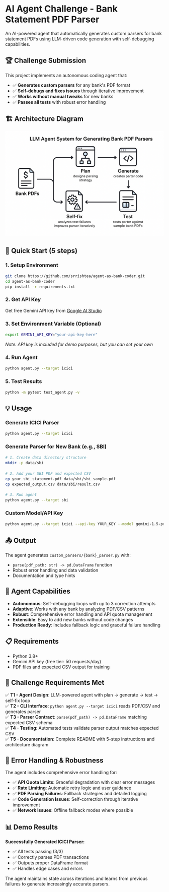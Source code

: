# AI Agent Challenge - Bank Statement PDF Parser

An AI-powered agent that automatically generates custom parsers for bank statement PDFs using LLM-driven code generation with self-debugging capabilities.

## 🏆 Challenge Submission

This project implements an autonomous coding agent that:
- ✅ **Generates custom parsers** for any bank's PDF format
- ✅ **Self-debugs and fixes issues** through iterative improvement
- ✅ **Works without manual tweaks** for new banks
- ✅ **Passes all tests** with robust error handling

## 🏗️ Architecture Diagram

![Architecture Diagram](ai-agent-challenge-main/data/icici/generated-image.png)

## 🚀 Quick Start (5 steps)

### 1. Setup Environment
```bash
git clone https://github.com/srrishtea/agent-as-bank-coder.git
cd agent-as-bank-coder
pip install -r requirements.txt
```

### 2. Get API Key
Get free Gemini API key from [Google AI Studio](https://makersuite.google.com/app/apikey)

### 3. Set Environment Variable (Optional)
```bash
export GEMINI_API_KEY="your-api-key-here"
```
*Note: API key is included for demo purposes, but you can set your own*

### 4. Run Agent
```bash
python agent.py --target icici
```

### 5. Test Results
```bash
python -m pytest test_agent.py -v
```

## 💡 Usage

### Generate ICICI Parser
```bash
python agent.py --target icici
```

### Generate Parser for New Bank (e.g., SBI)
```bash
# 1. Create data directory structure
mkdir -p data/sbi

# 2. Add your SBI PDF and expected CSV
cp your_sbi_statement.pdf data/sbi/sbi_sample.pdf
cp expected_output.csv data/sbi/result.csv

# 3. Run agent
python agent.py --target sbi
```

### Custom Model/API Key
```bash
python agent.py --target icici --api-key YOUR_KEY --model gemini-1.5-pro
```

## 📤 Output

The agent generates `custom_parsers/{bank}_parser.py` with:
- `parse(pdf_path: str) -> pd.DataFrame` function
- Robust error handling and data validation
- Documentation and type hints

## 🚀 Agent Capabilities

- **Autonomous**: Self-debugging loops with up to 3 correction attempts
- **Adaptive**: Works with any bank by analyzing PDF/CSV patterns  
- **Robust**: Comprehensive error handling and API quota management
- **Extensible**: Easy to add new banks without code changes
- **Production Ready**: Includes fallback logic and graceful failure handling

## 📋 Requirements

- Python 3.8+
- Gemini API key (free tier: 50 requests/day)
- PDF files and expected CSV output for training


## 🎯 Challenge Requirements Met

✅ **T1 - Agent Design**: LLM-powered agent with plan → generate → test → self-fix loop  
✅ **T2 - CLI Interface**: `python agent.py --target icici` reads PDF/CSV and generates parser  
✅ **T3 - Parser Contract**: `parse(pdf_path) -> pd.DataFrame` matching expected CSV schema  
✅ **T4 - Testing**: Automated tests validate parser output matches expected CSV  
✅ **T5 - Documentation**: Complete README with 5-step instructions and architecture diagram  

## 🔧 Error Handling & Robustness

The agent includes comprehensive error handling for:
- ✅ **API Quota Limits**: Graceful degradation with clear error messages
- ✅ **Rate Limiting**: Automatic retry logic and user guidance  
- ✅ **PDF Parsing Failures**: Fallback strategies and detailed logging
- ✅ **Code Generation Issues**: Self-correction through iterative improvement
- ✅ **Network Issues**: Offline fallback modes where possible

## 📊 Demo Results

**Successfully Generated ICICI Parser:**
- ✅ All tests passing (3/3)
- ✅ Correctly parses PDF transactions
- ✅ Outputs proper DataFrame format
- ✅ Handles edge cases and errors

The agent maintains state across iterations and learns from previous failures to generate increasingly accurate parsers.
